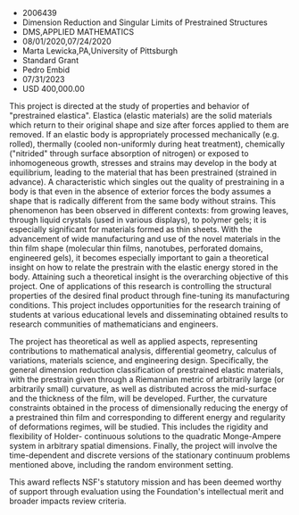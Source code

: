 
* 2006439
* Dimension Reduction and Singular Limits of Prestrained Structures
* DMS,APPLIED MATHEMATICS
* 08/01/2020,07/24/2020
* Marta Lewicka,PA,University of Pittsburgh
* Standard Grant
* Pedro Embid
* 07/31/2023
* USD 400,000.00

This project is directed at the study of properties and behavior of "prestrained
elastica". Elastica (elastic materials) are the solid materials which return to
their original shape and size after forces applied to them are removed. If an
elastic body is appropriately processed mechanically (e.g. rolled), thermally
(cooled non-uniformly during heat treatment), chemically ("nitrided" through
surface absorption of nitrogen) or exposed to inhomogeneous growth, stresses and
strains may develop in the body at equilibrium, leading to the material that has
been prestrained (strained in advance). A characteristic which singles out the
quality of prestraining in a body is that even in the absence of exterior forces
the body assumes a shape that is radically different from the same body without
strains. This phenomenon has been observed in different contexts: from growing
leaves, through liquid crystals (used in various displays), to polymer gels; it
is especially significant for materials formed as thin sheets. With the
advancement of wide manufacturing and use of the novel materials in the thin
film shape (molecular thin films, nanotubes, perforated domains, engineered
gels), it becomes especially important to gain a theoretical insight on how to
relate the prestrain with the elastic energy stored in the body. Attaining such
a theoretical insight is the overarching objective of this project. One of
applications of this research is controlling the structural properties of the
desired final product through fine-tuning its manufacturing conditions. This
project includes opportunities for the research training of students at various
educational levels and disseminating obtained results to research communities of
mathematicians and engineers.

The project has theoretical as well as applied aspects, representing
contributions to mathematical analysis, differential geometry, calculus of
variations, materials science, and engineering design. Specifically, the general
dimension reduction classification of prestrained elastic materials, with the
prestrain given through a Riemannian metric of arbitrarily large (or arbitrarily
small) curvature, as well as distributed across the mid-surface and the
thickness of the film, will be developed. Further, the curvature constraints
obtained in the process of dimensionally reducing the energy of a prestrained
thin film and corresponding to different energy and regularity of deformations
regimes, will be studied. This includes the rigidity and flexibility of Holder-
continuous solutions to the quadratic Monge-Ampere system in arbitrary spatial
dimensions. Finally, the project will involve the time-dependent and discrete
versions of the stationary continuum problems mentioned above, including the
random environment setting.

This award reflects NSF's statutory mission and has been deemed worthy of
support through evaluation using the Foundation's intellectual merit and broader
impacts review criteria.
